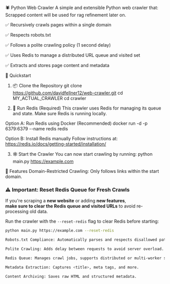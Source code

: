 🕷️ Python Web Crawler
A simple and extensible Python web crawler that:
Scrapped content will be used for rag refinement later on.

✅ Recursively crawls pages within a single domain

✅ Respects robots.txt

✅ Follows a polite crawling policy (1 second delay)

✅ Uses Redis to manage a distributed URL queue and visited set

✅ Extracts and stores page content and metadata

🚀 Quickstart
1. 📦 Clone the Repository
git clone https://github.com/davidfellner12/web-crawler.git
cd MY_ACTUAL_CRAWLER
cd crawler

3. 🧠 Run Redis (Required)
This crawler uses Redis for managing its queue and state. Make sure Redis is running locally.

Option A: Run Redis using Docker (Recommended)
docker run -d -p 6379:6379 --name redis redis

Option B: Install Redis manually
Follow instructions at: https://redis.io/docs/getting-started/installation/

3. 🕸️ Start the Crawler
You can now start crawling by running:
python main.py https://example.com

🔧 Features
Domain-Restricted Crawling: Only follows links within the start domain.

### ⚠️ Important: Reset Redis Queue for Fresh Crawls

If you're scraping a **new website** or adding **new features**,  
**make sure to clear the Redis queue and visited URLs** to avoid re-processing old data.

Run the crawler with the `--reset-redis` flag to clear Redis before starting:

```bash
python main.py https://example.com --reset-redis

Robots.txt Compliance: Automatically parses and respects disallowed paths.

Polite Crawling: Adds delay between requests to avoid server overload.

Redis Queue: Manages crawl jobs, supports distributed or multi-worker setups.

Metadata Extraction: Captures <title>, meta tags, and more.

Content Archiving: Saves raw HTML and structured metadata.
